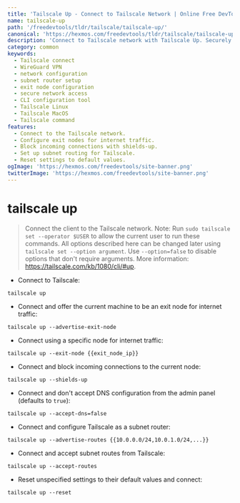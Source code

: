```yaml
---
title: 'Tailscale Up - Connect to Tailscale Network | Online Free DevTools by Hexmos'
name: tailscale-up
path: '/freedevtools/tldr/tailscale/tailscale-up/'
canonical: 'https://hexmos.com/freedevtools/tldr/tailscale/tailscale-up/'
description: 'Connect to Tailscale network with Tailscale Up. Securely extend your private network using subnet router configurations. Free online tool, no registration required.'
category: common
keywords:
  - Tailscale connect
  - WireGuard VPN
  - network configuration
  - subnet router setup
  - exit node configuration
  - secure network access
  - CLI configuration tool
  - Tailscale Linux
  - Tailscale MacOS
  - Tailscale command
features:
  - Connect to the Tailscale network.
  - Configure exit nodes for internet traffic.
  - Block incoming connections with shields-up.
  - Set up subnet routing for Tailscale.
  - Reset settings to default values.
ogImage: 'https://hexmos.com/freedevtools/site-banner.png'
twitterImage: 'https://hexmos.com/freedevtools/site-banner.png'
---
```


# tailscale up

> Connect the client to the Tailscale network.
> Note: Run `sudo tailscale set --operator $USER` to allow the current user to run these commands.
> All options described here can be changed later using `tailscale set --option argument`. Use `--option=false` to disable options that don't require arguments.
> More information: <https://tailscale.com/kb/1080/cli/#up>.

- Connect to Tailscale:

`tailscale up`

- Connect and offer the current machine to be an exit node for internet traffic:

`tailscale up --advertise-exit-node`

- Connect using a specific node for internet traffic:

`tailscale up --exit-node {{exit_node_ip}}`

- Connect and block incoming connections to the current node:

`tailscale up --shields-up`

- Connect and don't accept DNS configuration from the admin panel (defaults to `true`):

`tailscale up --accept-dns=false`

- Connect and configure Tailscale as a subnet router:

`tailscale up --advertise-routes {{10.0.0.0/24,10.0.1.0/24,...}}`

- Connect and accept subnet routes from Tailscale:

`tailscale up --accept-routes`

- Reset unspecified settings to their default values and connect:

`tailscale up --reset`
